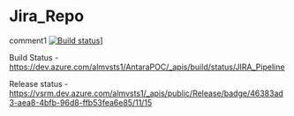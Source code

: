 # Jira_Repo

comment1
[![Build status](https://dev.azure.com/almvsts1/AntaraPOC/_apis/build/status/JIRA_Pipeline)](https://dev.azure.com/almvsts1/AntaraPOC/_build/latest?definitionId=351)]

Build Status - https://dev.azure.com/almvsts1/AntaraPOC/_apis/build/status/JIRA_Pipeline

Release status - https://vsrm.dev.azure.com/almvsts1/_apis/public/Release/badge/46383ad3-aea8-4bfb-96d8-ffb53fea6e85/11/15
